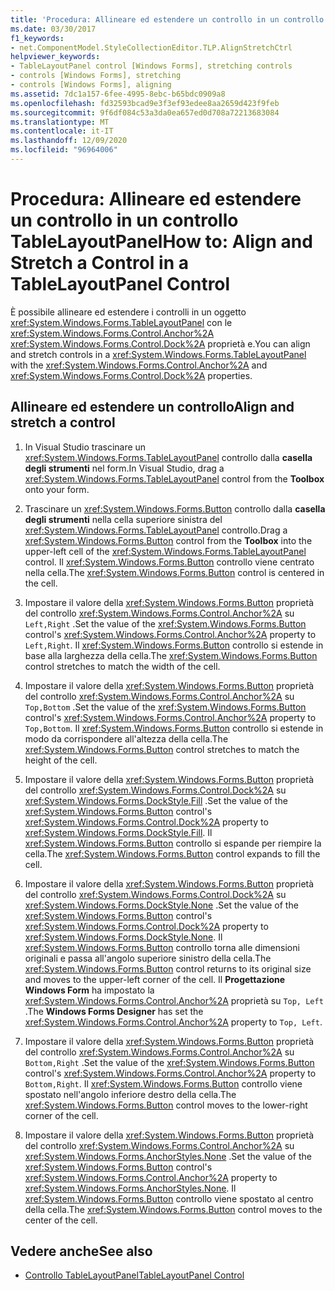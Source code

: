```yaml
---
title: 'Procedura: Allineare ed estendere un controllo in un controllo TableLayoutPanel'
ms.date: 03/30/2017
f1_keywords:
- net.ComponentModel.StyleCollectionEditor.TLP.AlignStretchCtrl
helpviewer_keywords:
- TableLayoutPanel control [Windows Forms], stretching controls
- controls [Windows Forms], stretching
- controls [Windows Forms], aligning
ms.assetid: 7dc1a157-6fee-4995-8ebc-b65bdc0909a8
ms.openlocfilehash: fd32593bcad9e3f3ef93edee8aa2659d423f9feb
ms.sourcegitcommit: 9f6df084c53a3da0ea657ed0d708a72213683084
ms.translationtype: MT
ms.contentlocale: it-IT
ms.lasthandoff: 12/09/2020
ms.locfileid: "96964006"
---
```

# <a name="how-to-align-and-stretch-a-control-in-a-tablelayoutpanel-control"></a><span data-ttu-id="da5bc-102">Procedura: Allineare ed estendere un controllo in un controllo TableLayoutPanel</span><span class="sxs-lookup"><span data-stu-id="da5bc-102">How to: Align and Stretch a Control in a TableLayoutPanel Control</span></span>

<span data-ttu-id="da5bc-103">È possibile allineare ed estendere i controlli in un oggetto <xref:System.Windows.Forms.TableLayoutPanel> con le <xref:System.Windows.Forms.Control.Anchor%2A> <xref:System.Windows.Forms.Control.Dock%2A> proprietà e.</span><span class="sxs-lookup"><span data-stu-id="da5bc-103">You can align and stretch controls in a <xref:System.Windows.Forms.TableLayoutPanel> with the <xref:System.Windows.Forms.Control.Anchor%2A> and <xref:System.Windows.Forms.Control.Dock%2A> properties.</span></span>

## <a name="align-and-stretch-a-control"></a><span data-ttu-id="da5bc-104">Allineare ed estendere un controllo</span><span class="sxs-lookup"><span data-stu-id="da5bc-104">Align and stretch a control</span></span>

1. <span data-ttu-id="da5bc-105">In Visual Studio trascinare un <xref:System.Windows.Forms.TableLayoutPanel> controllo dalla **casella degli strumenti** nel form.</span><span class="sxs-lookup"><span data-stu-id="da5bc-105">In Visual Studio, drag a <xref:System.Windows.Forms.TableLayoutPanel> control from the **Toolbox** onto your form.</span></span>

2. <span data-ttu-id="da5bc-106">Trascinare un <xref:System.Windows.Forms.Button> controllo dalla **casella degli strumenti** nella cella superiore sinistra del <xref:System.Windows.Forms.TableLayoutPanel> controllo.</span><span class="sxs-lookup"><span data-stu-id="da5bc-106">Drag a <xref:System.Windows.Forms.Button> control from the **Toolbox** into the upper-left cell of the <xref:System.Windows.Forms.TableLayoutPanel> control.</span></span> <span data-ttu-id="da5bc-107">Il <xref:System.Windows.Forms.Button> controllo viene centrato nella cella.</span><span class="sxs-lookup"><span data-stu-id="da5bc-107">The <xref:System.Windows.Forms.Button> control is centered in the cell.</span></span>

3. <span data-ttu-id="da5bc-108">Impostare il valore della <xref:System.Windows.Forms.Button> proprietà del controllo <xref:System.Windows.Forms.Control.Anchor%2A> su `Left,Right` .</span><span class="sxs-lookup"><span data-stu-id="da5bc-108">Set the value of the <xref:System.Windows.Forms.Button> control's <xref:System.Windows.Forms.Control.Anchor%2A> property to `Left,Right`.</span></span> <span data-ttu-id="da5bc-109">Il <xref:System.Windows.Forms.Button> controllo si estende in base alla larghezza della cella.</span><span class="sxs-lookup"><span data-stu-id="da5bc-109">The <xref:System.Windows.Forms.Button> control stretches to match the width of the cell.</span></span>

4. <span data-ttu-id="da5bc-110">Impostare il valore della <xref:System.Windows.Forms.Button> proprietà del controllo <xref:System.Windows.Forms.Control.Anchor%2A> su `Top,Bottom` .</span><span class="sxs-lookup"><span data-stu-id="da5bc-110">Set the value of the <xref:System.Windows.Forms.Button> control's <xref:System.Windows.Forms.Control.Anchor%2A> property to `Top,Bottom`.</span></span> <span data-ttu-id="da5bc-111">Il <xref:System.Windows.Forms.Button> controllo si estende in modo da corrispondere all'altezza della cella.</span><span class="sxs-lookup"><span data-stu-id="da5bc-111">The <xref:System.Windows.Forms.Button> control stretches to match the height of the cell.</span></span>

5. <span data-ttu-id="da5bc-112">Impostare il valore della <xref:System.Windows.Forms.Button> proprietà del controllo <xref:System.Windows.Forms.Control.Dock%2A> su <xref:System.Windows.Forms.DockStyle.Fill> .</span><span class="sxs-lookup"><span data-stu-id="da5bc-112">Set the value of the <xref:System.Windows.Forms.Button> control's <xref:System.Windows.Forms.Control.Dock%2A> property to <xref:System.Windows.Forms.DockStyle.Fill>.</span></span> <span data-ttu-id="da5bc-113">Il <xref:System.Windows.Forms.Button> controllo si espande per riempire la cella.</span><span class="sxs-lookup"><span data-stu-id="da5bc-113">The <xref:System.Windows.Forms.Button> control expands to fill the cell.</span></span>

6. <span data-ttu-id="da5bc-114">Impostare il valore della <xref:System.Windows.Forms.Button> proprietà del controllo <xref:System.Windows.Forms.Control.Dock%2A> su <xref:System.Windows.Forms.DockStyle.None> .</span><span class="sxs-lookup"><span data-stu-id="da5bc-114">Set the value of the <xref:System.Windows.Forms.Button> control's <xref:System.Windows.Forms.Control.Dock%2A> property to <xref:System.Windows.Forms.DockStyle.None>.</span></span> <span data-ttu-id="da5bc-115">Il <xref:System.Windows.Forms.Button> controllo torna alle dimensioni originali e passa all'angolo superiore sinistro della cella.</span><span class="sxs-lookup"><span data-stu-id="da5bc-115">The <xref:System.Windows.Forms.Button> control returns to its original size and moves to the upper-left corner of the cell.</span></span> <span data-ttu-id="da5bc-116">Il **Progettazione Windows Form** ha impostato la <xref:System.Windows.Forms.Control.Anchor%2A> proprietà su `Top, Left` .</span><span class="sxs-lookup"><span data-stu-id="da5bc-116">The **Windows Forms Designer** has set the <xref:System.Windows.Forms.Control.Anchor%2A> property to `Top, Left`.</span></span>

7. <span data-ttu-id="da5bc-117">Impostare il valore della <xref:System.Windows.Forms.Button> proprietà del controllo <xref:System.Windows.Forms.Control.Anchor%2A> su `Bottom,Right` .</span><span class="sxs-lookup"><span data-stu-id="da5bc-117">Set the value of the <xref:System.Windows.Forms.Button> control's <xref:System.Windows.Forms.Control.Anchor%2A> property to `Bottom,Right`.</span></span> <span data-ttu-id="da5bc-118">Il <xref:System.Windows.Forms.Button> controllo viene spostato nell'angolo inferiore destro della cella.</span><span class="sxs-lookup"><span data-stu-id="da5bc-118">The <xref:System.Windows.Forms.Button> control moves to the lower-right corner of the cell.</span></span>

8. <span data-ttu-id="da5bc-119">Impostare il valore della <xref:System.Windows.Forms.Button> proprietà del controllo <xref:System.Windows.Forms.Control.Anchor%2A> su <xref:System.Windows.Forms.AnchorStyles.None> .</span><span class="sxs-lookup"><span data-stu-id="da5bc-119">Set the value of the <xref:System.Windows.Forms.Button> control's <xref:System.Windows.Forms.Control.Anchor%2A> property to <xref:System.Windows.Forms.AnchorStyles.None>.</span></span> <span data-ttu-id="da5bc-120">Il <xref:System.Windows.Forms.Button> controllo viene spostato al centro della cella.</span><span class="sxs-lookup"><span data-stu-id="da5bc-120">The <xref:System.Windows.Forms.Button> control moves to the center of the cell.</span></span>

## <a name="see-also"></a><span data-ttu-id="da5bc-121">Vedere anche</span><span class="sxs-lookup"><span data-stu-id="da5bc-121">See also</span></span>

- [<span data-ttu-id="da5bc-122">Controllo TableLayoutPanel</span><span class="sxs-lookup"><span data-stu-id="da5bc-122">TableLayoutPanel Control</span></span>](tablelayoutpanel-control-windows-forms.md)
